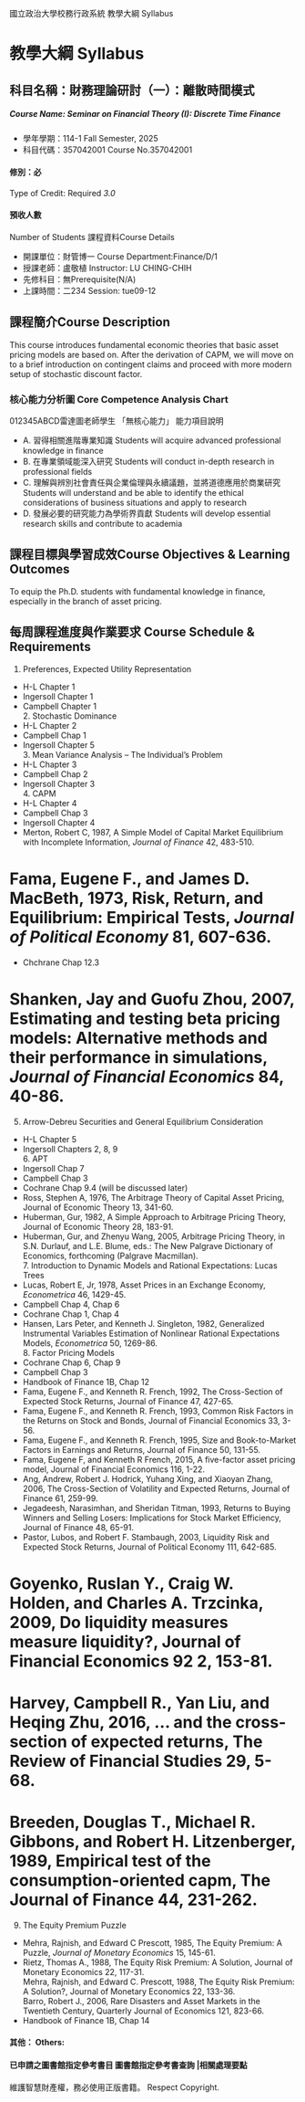 國立政治大學校務行政系統 教學大綱 Syllabus
# 教學大綱 Syllabus
##  科目名稱：財務理論研討（一）：離散時間模式
#####  Course Name: Seminar on Financial Theory (I): Discrete Time Finance
  * 學年學期：114-1 Fall Semester, 2025 
  * 科目代碼：357042001 Course No.357042001
#### 修別：必
Type of Credit: Required 
_3.0_
#### 預收人數
Number of Students
課程資料Course Details
  * 開課單位：財管博一 Course Department:Finance/D/1 
  * 授課老師：盧敬植 Instructor: LU CHING-CHIH 
  * 先修科目：無Prerequisite(N/A)
  * 上課時間：二234 Session: tue09-12
##  課程簡介Course Description
This course introduces fundamental economic theories that basic asset pricing models are based on. After the derivation of CAPM, we will move on to a brief introduction on contingent claims and proceed with more modern setup of stochastic discount factor.
###  核心能力分析圖 Core Competence Analysis Chart
012345ABCD雷達圖老師學生
「無核心能力」 
能力項目說明
  * A. 習得相關進階專業知識 Students will acquire advanced professional knowledge in finance
  * B. 在專業領域能深入研究 Students will conduct in-depth research in professional fields
  * C. 理解與辨別社會責任與企業倫理與永續議題，並將道德應用於商業研究 Students will understand and be able to identify the ethical considerations of business situations and apply to research
  * D. 發展必要的研究能力為學術界貢獻 Students will develop essential research skills and contribute to academia
##  課程目標與學習成效Course Objectives & Learning Outcomes 
To equip the Ph.D. students with fundamental knowledge in finance, especially in the branch of asset pricing.
##  每周課程進度與作業要求 Course Schedule & Requirements
  1. Preferences, Expected Utility Representation  
* H-L Chapter 1  
* Ingersoll Chapter 1  
* Campbell Chapter 1  
  2. Stochastic Dominance  
* H-L Chapter 2  
* Campbell Chap 1  
* Ingersoll Chapter 5  
  3. Mean Variance Analysis – The Individual’s Problem  
* H-L Chapter 3  
* Campbell Chap 2  
* Ingersoll Chapter 3  
  4. CAPM  
* H-L Chapter 4  
* Campbell Chap 3  
* Ingersoll Chapter 4  
* Merton, Robert C, 1987, A Simple Model of Capital Market Equilibrium with Incomplete Information, _Journal of Finance_ 42, 483-510.  
# Fama, Eugene F., and James D. MacBeth, 1973, Risk, Return, and Equilibrium: Empirical Tests, _Journal of Political Economy_ 81, 607-636.  
* Chchrane Chap 12.3  
# Shanken, Jay and Guofu Zhou, 2007, Estimating and testing beta pricing models: Alternative methods and their performance in simulations, _Journal of Financial Economics_ 84, 40-86.  
  5. Arrow-Debreu Securities and General Equilibrium Consideration  
* H-L Chapter 5  
* Ingersoll Chapters 2, 8, 9  
  6. APT  
* Ingersoll Chap 7  
* Campbell Chap 3  
* Cochrane Chap 9.4 (will be discussed later)  
* Ross, Stephen A, 1976, The Arbitrage Theory of Capital Asset Pricing, Journal of Economic Theory 13, 341-60.  
* Huberman, Gur, 1982, A Simple Approach to Arbitrage Pricing Theory, Journal of Economic Theory 28, 183-91.  
* Huberman, Gur, and Zhenyu Wang, 2005, Arbitrage Pricing Theory, in S.N. Durlauf, and L.E. Blume, eds.: The New Palgrave Dictionary of Economics, forthcoming (Palgrave Macmillan).  
  7. Introduction to Dynamic Models and Rational Expectations: Lucas Trees  
* Lucas, Robert E, Jr, 1978, Asset Prices in an Exchange Economy, _Econometrica_ 46, 1429-45.  
* Campbell Chap 4, Chap 6  
* Cochrane Chap 1, Chap 4  
* Hansen, Lars Peter, and Kenneth J. Singleton, 1982, Generalized Instrumental Variables Estimation of Nonlinear Rational Expectations Models, _Econometrica_ 50, 1269-86.  
  8. Factor Pricing Models  
* Cochrane Chap 6, Chap 9  
* Campbell Chap 3  
* Handbook of Finance 1B, Chap 12  
* Fama, Eugene F., and Kenneth R. French, 1992, The Cross-Section of Expected Stock Returns, Journal of Finance 47, 427-65.  
* Fama, Eugene F., and Kenneth R. French, 1993, Common Risk Factors in the Returns on Stock and Bonds, Journal of Financial Economics 33, 3-56.  
* Fama, Eugene F., and Kenneth R. French, 1995, Size and Book-to-Market Factors in Earnings and Returns, Journal of Finance 50, 131-55.  
* Fama, Eugene F, and Kenneth R French, 2015, A five-factor asset pricing model, Journal of Financial Economics 116, 1-22.  
* Ang, Andrew, Robert J. Hodrick, Yuhang Xing, and Xiaoyan Zhang, 2006, The Cross-Section of Volatility and Expected Returns, Journal of Finance 61, 259-99.  
* Jegadeesh, Narasimhan, and Sheridan Titman, 1993, Returns to Buying Winners and Selling Losers: Implications for Stock Market Efficiency, Journal of Finance 48, 65-91.  
* Pastor, Lubos, and Robert F. Stambaugh, 2003, Liquidity Risk and Expected Stock Returns, Journal of Political Economy 111, 642-685.  
# Goyenko, Ruslan Y., Craig W. Holden, and Charles A. Trzcinka, 2009, Do liquidity measures measure liquidity?, Journal of Financial Economics 92 2, 153-81.  
# Harvey, Campbell R., Yan Liu, and Heqing Zhu, 2016, … and the cross-section of expected returns, The Review of Financial Studies 29, 5-68.  
# Breeden, Douglas T., Michael R. Gibbons, and Robert H. Litzenberger, 1989, Empirical test of the consumption-oriented capm, The Journal of Finance 44, 231-262.
  9. The Equity Premium Puzzle  
* Mehra, Rajnish, and Edward C Prescott, 1985, The Equity Premium: A Puzzle, _Journal of Monetary Economics_ 15, 145-61.  
* Rietz, Thomas A., 1988, The Equity Risk Premium: A Solution, Journal of Monetary Economics 22, 117-31.  
Mehra, Rajnish, and Edward C. Prescott, 1988, The Equity Risk Premium: A Solution?, Journal of Monetary Economics 22, 133-36.  
Barro, Robert J., 2006, Rare Disasters and Asset Markets in the Twentieth Century, Quarterly Journal of Economics 121, 823-66.  
* Handbook of Finance 1B, Chap 14
####  其他： Others:
####  已申請之圖書館指定參考書目  圖書館指定參考書查詢 |相關處理要點
維護智慧財產權，務必使用正版書籍。 Respect Copyright.